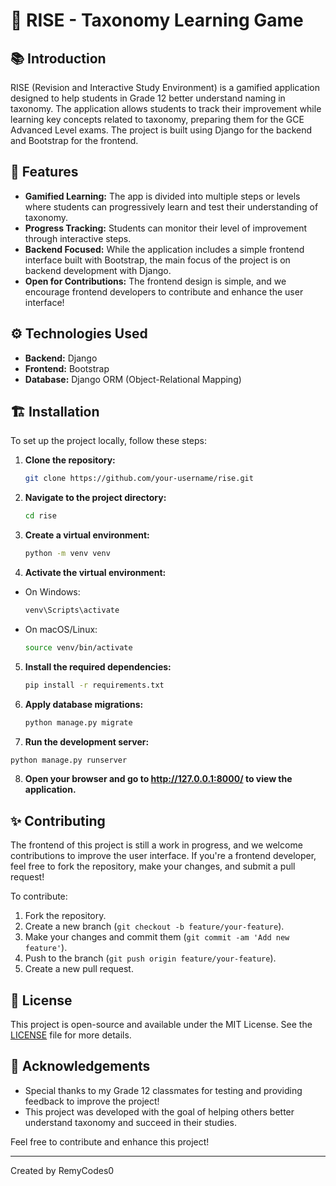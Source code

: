 # 🌱 RISE - Taxonomy Learning Game

## 📚 Introduction
RISE (Revision and Interactive Study Environment) is a gamified application designed to help students in Grade 12 better understand naming in taxonomy. The application allows students to track their improvement while learning key concepts related to taxonomy, preparing them for the GCE Advanced Level exams. The project is built using Django for the backend and Bootstrap for the frontend.

## 🚀 Features
- **Gamified Learning:** The app is divided into multiple steps or levels where students can progressively learn and test their understanding of taxonomy.
- **Progress Tracking:** Students can monitor their level of improvement through interactive steps.
- **Backend Focused:** While the application includes a simple frontend interface built with Bootstrap, the main focus of the project is on backend development with Django.
- **Open for Contributions:** The frontend design is simple, and we encourage frontend developers to contribute and enhance the user interface!

## ⚙️ Technologies Used
- **Backend:** Django
- **Frontend:** Bootstrap
- **Database:** Django ORM (Object-Relational Mapping)
  
## 🏗️ Installation

To set up the project locally, follow these steps:

1. **Clone the repository:**
   ```bash
   git clone https://github.com/your-username/rise.git
   ```
2. **Navigate to the project directory:**
   ```bash
   cd rise
   ```
3. **Create a virtual environment:**
   ```bash
   python -m venv venv
   ```
4. **Activate the virtual environment:**
- On Windows:
   ```bash
   venv\Scripts\activate
   ```
- On macOS/Linux:
  ```bash
  source venv/bin/activate
  ```
5. **Install the required dependencies:**
   ```bash
   pip install -r requirements.txt
   ```
6. **Apply database migrations:**
   ```bash
   python manage.py migrate
   ```
7. **Run the development server:**
  ```bash
  python manage.py runserver
```

8. **Open your browser and go to http://127.0.0.1:8000/ to view the application.**

   
## ✨ Contributing

The frontend of this project is still a work in progress, and we welcome contributions to improve the user interface. If you're a frontend developer, feel free to fork the repository, make your changes, and submit a pull request!

To contribute:

1. Fork the repository.
2. Create a new branch (`git checkout -b feature/your-feature`).
3. Make your changes and commit them (`git commit -am 'Add new feature'`).
4. Push to the branch (`git push origin feature/your-feature`).
5. Create a new pull request.

## 📜 License

This project is open-source and available under the MIT License. See the [LICENSE](LICENSE) file for more details.

## 🤝 Acknowledgements

- Special thanks to my Grade 12 classmates for testing and providing feedback to improve the project!
- This project was developed with the goal of helping others better understand taxonomy and succeed in their studies.

Feel free to contribute and enhance this project!

---

Created by RemyCodes0

